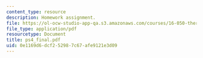 ```yaml
---
content_type: resource
description: Homework assignment.
file: https://ol-ocw-studio-app-qa.s3.amazonaws.com/courses/16-050-thermal-energy-fall-2002/0e1169d6dcf252987c67afe9121e3d09_ps4_final.pdf
file_type: application/pdf
resourcetype: Document
title: ps4_final.pdf
uid: 0e1169d6-dcf2-5298-7c67-afe9121e3d09
---
```

